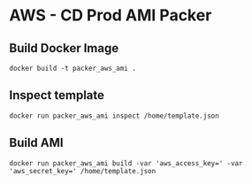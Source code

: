 # AWS - CD Prod AMI Packer

## Build Docker Image

`docker build -t packer_aws_ami .`

## Inspect template

`docker run packer_aws_ami inspect /home/template.json`

## Build AMI

`docker run packer_aws_ami build -var 'aws_access_key=' -var 'aws_secret_key=' /home/template.json`
